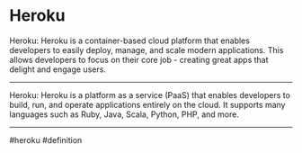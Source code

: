 # Heroku
Heroku: Heroku is a container-based cloud platform that enables developers to easily deploy, manage, and scale modern applications. This allows developers to focus on their core job - creating great apps that delight and engage users.
***

Heroku: Heroku is a platform as a service (PaaS) that enables developers to build, run, and operate applications entirely on the cloud. It supports many languages such as Ruby, Java, Scala, Python, PHP, and more.
***

#heroku
#definition 